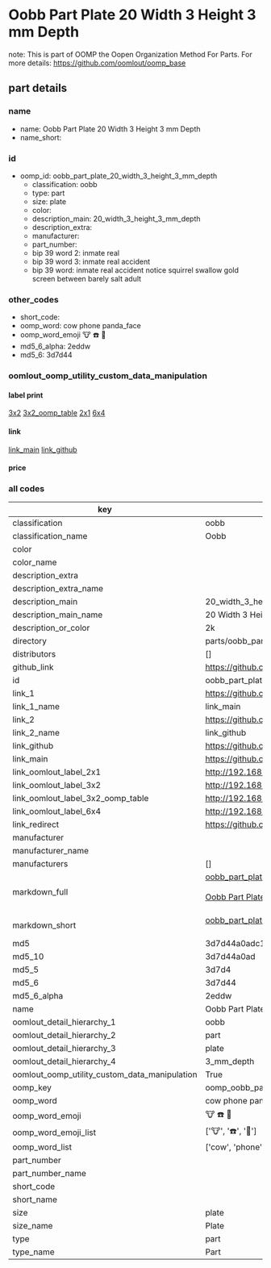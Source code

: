 # Oobb Part Plate 20 Width 3 Height 3 mm Depth  

note: This is part of OOMP the Oopen Organization Method For Parts. For more details: https://github.com/oomlout/oomp_base

##  part details
  







### name
* name: Oobb Part Plate 20 Width 3 Height 3 mm Depth
* name_short: 
### id
* oomp_id: oobb_part_plate_20_width_3_height_3_mm_depth
  * classification: oobb
  * type: part
  * size: plate
  * color: 
  * description_main: 20_width_3_height_3_mm_depth
  * description_extra: 
  * manufacturer: 
  * part_number: 
  * bip 39 word 2: inmate real
  * bip 39 word 3: inmate real accident
  * bip 39 word: inmate real accident notice squirrel swallow gold screen between barely salt adult

### other_codes
* short_code: 
* oomp_word: cow phone panda_face
* oomp_word_emoji :cow: :phone: :panda_face:
* md5_6_alpha: 2eddw
* md5_6: 3d7d44






### oomlout_oomp_utility_custom_data_manipulation
#### label print
[3x2](http://192.168.1.245:1112/?label=oomp%202eddw)
[3x2_oomp_table](http://192.168.1.108:1112/?label=oomp%202eddw)
[2x1](http://192.168.1.242:1112/?label=oomp%202eddw)
[6x4](http://192.168.1.55:1112/?label=oomp%202eddw)    

#### link

[link_main](https://github.com/oomlout/oomlout_oomp_version_1_messy/tree/main/parts/oobb_part_plate_20_width_3_height_3_mm_depth) [link_github](https://github.com/oomlout/oomlout_oomp_version_1_messy/tree/main/parts/oobb_part_plate_20_width_3_height_3_mm_depth)                             

#### price







### all codes 
| key | value |  
| --- | --- |  
| classification | oobb |  
| classification_name | Oobb |  
| color |  |  
| color_name |  |  
| description_extra |  |  
| description_extra_name |  |  
| description_main | 20_width_3_height_3_mm_depth |  
| description_main_name | 20 Width 3 Height 3 mm Depth |  
| description_or_color | 2k |  
| directory | parts/oobb_part_plate_20_width_3_height_3_mm_depth |  
| distributors | [] |  
| github_link | https://github.com/oomlout/oomlout_oomp_part_src/tree/main/parts/oobb_part_plate_20_width_3_height_3_mm_depth |  
| id | oobb_part_plate_20_width_3_height_3_mm_depth |  
| link_1 | https://github.com/oomlout/oomlout_oomp_version_1_messy/tree/main/parts/oobb_part_plate_20_width_3_height_3_mm_depth |  
| link_1_name | link_main |  
| link_2 | https://github.com/oomlout/oomlout_oomp_version_1_messy/tree/main/parts/oobb_part_plate_20_width_3_height_3_mm_depth |  
| link_2_name | link_github |  
| link_github | https://github.com/oomlout/oomlout_oomp_version_1_messy/tree/main/parts/oobb_part_plate_20_width_3_height_3_mm_depth |  
| link_main | https://github.com/oomlout/oomlout_oomp_version_1_messy/tree/main/parts/oobb_part_plate_20_width_3_height_3_mm_depth |  
| link_oomlout_label_2x1 | http://192.168.1.242:1112/?label=oomp%202eddw |  
| link_oomlout_label_3x2 | http://192.168.1.245:1112/?label=oomp%202eddw |  
| link_oomlout_label_3x2_oomp_table | http://192.168.1.108:1112/?label=oomp%202eddw |  
| link_oomlout_label_6x4 | http://192.168.1.55:1112/?label=oomp%202eddw |  
| link_redirect | https://github.com/oomlout/oomlout_oomp_version_1_messy/tree/main/parts/oobb_part_plate_20_width_3_height_3_mm_depth |  
| manufacturer |  |  
| manufacturer_name |  |  
| manufacturers | [] |  
| markdown_full | [oobb_part_plate_20_width_3_height_3_mm_depth](none)<br>[](none)<br>[Oobb Part Plate 20 Width 3 Height 3 Mm Depth](none)<br><br> |  
| markdown_short | [oobb_part_plate_20_width_3_height_3_mm_depth](none)<br><br> |  
| md5 | 3d7d44a0adc18c8b6c69d96e02ecbba2 |  
| md5_10 | 3d7d44a0ad |  
| md5_5 | 3d7d4 |  
| md5_6 | 3d7d44 |  
| md5_6_alpha | 2eddw |  
| name | Oobb Part Plate 20 Width 3 Height 3 mm Depth |  
| oomlout_detail_hierarchy_1 | oobb |  
| oomlout_detail_hierarchy_2 | part |  
| oomlout_detail_hierarchy_3 | plate |  
| oomlout_detail_hierarchy_4 | 3_mm_depth |  
| oomlout_oomp_utility_custom_data_manipulation | True |  
| oomp_key | oomp_oobb_part_plate_20_width_3_height_3_mm_depth |  
| oomp_word | cow phone panda_face |  
| oomp_word_emoji | :cow: :phone: :panda_face: |  
| oomp_word_emoji_list | [':cow:', ':phone:', ':panda_face:'] |  
| oomp_word_list | ['cow', 'phone', 'panda_face'] |  
| part_number |  |  
| part_number_name |  |  
| short_code |  |  
| short_name |  |  
| size | plate |  
| size_name | Plate |  
| type | part |  
| type_name | Part |  
